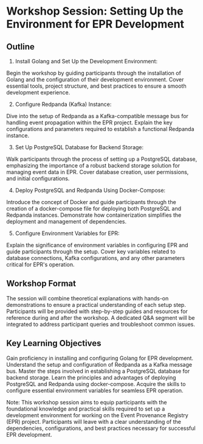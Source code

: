 # Workshop Session: Setting Up the Environment for EPR Development

## Outline

1. Install Golang and Set Up the Development Environment:

Begin the workshop by guiding participants through the installation of Golang
and the configuration of their development environment. Cover essential tools,
project structure, and best practices to ensure a smooth development experience.

2. Configure Redpanda (Kafka) Instance:

Dive into the setup of Redpanda as a Kafka-compatible message bus for handling
event propagation within the EPR project. Explain the key configurations and
parameters required to establish a functional Redpanda instance.

3. Set Up PostgreSQL Database for Backend Storage:

Walk participants through the process of setting up a PostgreSQL database,
emphasizing the importance of a robust backend storage solution for managing
event data in EPR. Cover database creation, user permissions, and initial
configurations.

4. Deploy PostgreSQL and Redpanda Using Docker-Compose:

Introduce the concept of Docker and guide participants through the creation of a
docker-compose file for deploying both PostgreSQL and Redpanda instances.
Demonstrate how containerization simplifies the deployment and management of
dependencies.

5. Configure Environment Variables for EPR:

Explain the significance of environment variables in configuring EPR and guide
participants through the setup. Cover key variables related to database
connections, Kafka configurations, and any other parameters critical for EPR's
operation.

## Workshop Format

The session will combine theoretical explanations with hands-on demonstrations
to ensure a practical understanding of each setup step. Participants will be
provided with step-by-step guides and resources for reference during and after
the workshop. A dedicated Q&A segment will be integrated to address participant
queries and troubleshoot common issues.

## Key Learning Objectives

Gain proficiency in installing and configuring Golang for EPR development.
Understand the setup and configuration of Redpanda as a Kafka message bus.
Master the steps involved in establishing a PostgreSQL database for backend
storage. Learn the principles and advantages of deploying PostgreSQL and
Redpanda using docker-compose. Acquire the skills to configure essential
environment variables for seamless EPR operation.

Note: This workshop session aims to equip participants with the foundational
knowledge and practical skills required to set up a development environment for
working on the Event Provenance Registry (EPR) project. Participants will leave
with a clear understanding of the dependencies, configurations, and best
practices necessary for successful EPR development.
